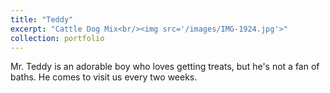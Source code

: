 ```yaml
---
title: "Teddy"
excerpt: "Cattle Dog Mix<br/><img src='/images/IMG-1924.jpg'>"
collection: portfolio
---
```


Mr. Teddy is an adorable boy who loves getting treats, but he's not a fan of baths. He comes to visit us every two weeks.  
